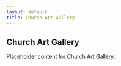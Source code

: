 ```yaml
---
layout: default
title: Church Art Gallery
---
```


<h2>Church Art Gallery</h2>
<p>Placeholder content for Church Art Gallery.</p>
